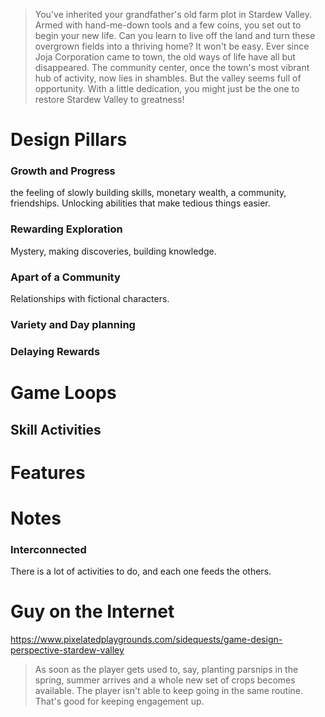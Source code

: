 > You've inherited your grandfather's old farm plot in Stardew Valley. Armed with hand-me-down tools and a few coins, you set out to begin your new life. Can you learn to live off the land and turn these overgrown fields into a thriving home? It won't be easy. Ever since Joja Corporation came to town, the old ways of life have all but disappeared. The community center, once the town's most vibrant hub of activity, now lies in shambles. But the valley seems full of opportunity. With a little dedication, you might just be the one to restore Stardew Valley to greatness!
# Design Pillars
### Growth and Progress
the feeling of slowly building skills, monetary wealth, a community, friendships.
Unlocking abilities that make tedious things easier.
### Rewarding Exploration
Mystery, making discoveries, building knowledge.
### Apart of a Community
Relationships with fictional characters.
### Variety and Day planning
### Delaying Rewards
# Game Loops
## Skill Activities
# Features
# Notes
### Interconnected
There is a lot of activities to do, and each one feeds the others.
# Guy on the Internet
https://www.pixelatedplaygrounds.com/sidequests/game-design-perspective-stardew-valley
> As soon as the player gets used to, say, planting parsnips in the spring, summer arrives and a whole new set of crops becomes available. The player isn't able to keep going in the same routine. That's good for keeping engagement up.
